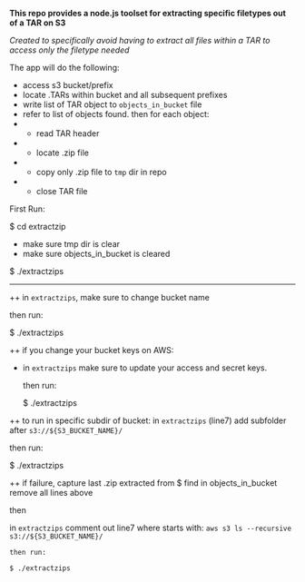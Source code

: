 **This repo provides a node.js toolset for extracting specific filetypes out of a TAR on S3**

*Created to specifically avoid having to extract all files within a TAR to access only the filetype needed*

The app will do the following:
* access s3 bucket/prefix
* locate .TARs within bucket and all subsequent prefixes
* write list of TAR object to `objects_in_bucket` file
* refer to list of objects found. then for each object:
* * read TAR header
* * locate .zip file
* * copy only .zip file to `tmp` dir in repo
* * close TAR file


First Run:

$ cd extractzip
- make sure tmp dir is clear
- make sure objects_in_bucket is cleared

$ ./extractzips

*********************************************



++ in `extractzips`, make sure to change bucket name

then run:

$ ./extractzips

++ if you change your bucket keys on AWS:
* in `extractzips` make sure to update your access and secret keys.

  then run:

  $ ./extractzips

++ to run in specific subdir of bucket:
  in `extractzips` (line7) add subfolder after `s3://${S3_BUCKET_NAME}/`

  then run:

  $ ./extractzips


++ if failure,
  capture last .zip extracted from $
  find in objects_in_bucket
  remove all lines above

  then

  in `extractzips` comment out line7 where starts with:
    `aws s3 ls --recursive s3://${S3_BUCKET_NAME}/`

    then run:

    $ ./extractzips
